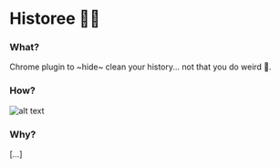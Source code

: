 # Historee 🕵️‍♀️

### What?
Chrome plugin to ~hide~ clean your history... not that you do weird 💩.

### How?
![alt text](https://i.imgur.com/Ao22g3E.png)

### Why?
[...]
